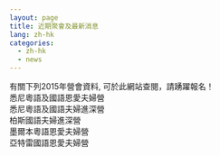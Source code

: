 ```yaml
---
layout: page
title: 近期聚會及最新消息
lang: zh-hk
categories: 
  - zh-hk
  - news
--- 
```

有關下列2015年營會資料, 可於此網站查閱，請踴躍報名！<br>
悉尼粵語及國語恩愛夫婦營<br>
悉尼粵語及國語夫婦進深營<br>
柏斯國語夫婦進深營<br>
墨爾本粵語恩愛夫婦營<br>
亞特雷國語恩愛夫婦營
  
